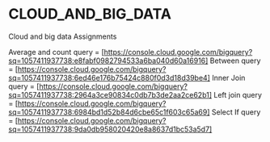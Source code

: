 # CLOUD_AND_BIG_DATA
Cloud and big data Assignments

Average and count query = [https://console.cloud.google.com/bigquery?sq=1057411937738:e8fabf0982794533a6ba040d60a16916]
Between query = [https://console.cloud.google.com/bigquery?sq=1057411937738:6ed46e176b75424c880f0d3d18d39be4]
Inner Join query = [https://console.cloud.google.com/bigquery?sq=1057411937738:2964a3ce90834c0db7b3de2aa2ce62b1]
Left join query = [https://console.cloud.google.com/bigquery?sq=1057411937738:6984bd1d52b84d6cbe65c1f603c65a69]
Select If query = [https://console.cloud.google.com/bigquery?sq=1057411937738:9da0db958020420e8a8637d1bc53a5d7]
